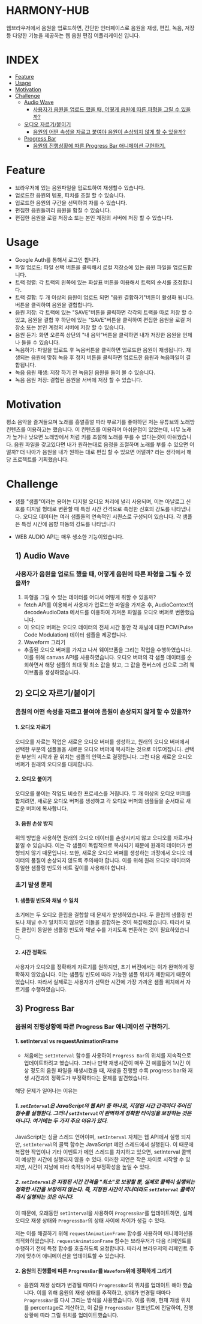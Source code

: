 # HARMONY-HUB

웹브라우저에서 음원을 업로드하면, 간단한 인터페이스로 음원을 재생, 편집, 녹음, 저장 등 다양한 기능을 제공하는 웹 음원 편집 어플리케이션 입니다.

# INDEX

- [Feature](#Feature)
- [Usage](#Usage)
- [Motivation](#Motivation)
- [Challenge](#Challenge)
  - [Audio Wave](#1)
    - [사용자가 음원을 업로드 했을 때, 어떻게 음원에 따른 파형을 그릴 수 있을까?](###사용자가-음원을-업로드-했을-때,-어떻게-음원에-따른-파형을-그릴-수-있을까?)
  - [오디오 자르기/붙이기](#2)
    - [음원의 어떤 속성을 자르고 붙여야 음원이 손상되지 않게 할 수 있을까?](###음원의-어떤-속성을자르고-붙여야-음원이-손상되지-않게-할-수-있을까?)
  - [Progress Bar](#3)
    - [음원의 진행상황에 따른 Progress Bar 애니메이션 구현하기.](###음원의-진행상황에-따른-Progress-Bar-애니메이션-구현하기.)



# Feature

- 브라우저에 있는 음원파일을 업로드하여 재생할수 있습니다.
- 업로드한 음원의 템포, 피치를 조절 할 수 있습니다.
- 업로드한 음원의 구간을 선택하여 자를 수 있습니다.
- 편집한 음원들끼리 음원을 합칠 수 있습니다.
- 편집한 음원을 로컬 저장소 또는 본인 계정의 서버에 저장 할 수 있습니다.

# Usage

- Google Auth를 통해서 로그인 합니다.
- 파일 업로드: 파일 선택 버튼을 클릭해서 로컬 저장소에 있는 음원 파일을 업로드합니다.
- 트랙 정렬: 각 트랙의 왼쪽에 있는 화살표 버튼을 이용해서 트랙의 순서롤 조정합니다.
- 트랙 결합: 두 개 이상의 음원이 업로드 되면 "음원 결합하기"버튼이 활성화 됩니다. 버튼을 클릭하여 음원을 결합합니다.
- 음원 저장: 각 트랙에 있는 "SAVE"버튼을 클릭하면 각각의 트랙을 따로 저장 할 수 있고, 음원을 결합 후 하단에 있는 "SAVE"버튼을 클릭하여 편집한 음원을 로컬 저장소 또는 본인 계정의 서버에 저장 할 수 있습니다.
- 음원 듣기: 화면 오른쪽 상단의 "내 음악"버튼을 클릭하면 내가 저장한 음원을 언제나 들을 수 있습니다.
- 녹음하기: 파일을 업로드 후 녹음버튼을 클릭하면 업로드한 음원이 재생됩니다. 재생되는 음원에 맞춰 녹음 후 정지 버튼을 클릭하면 업로드한 음원과 녹음파일이 결합됩니다.
- 녹음 음원 재생: 저장 하기 전 녹음된 음원을 들어 볼 수 있습니다.
- 녹음 음원 저장: 결합된 음원을 서버에 저장 할 수 있습니다.

# Motivation

평소 음악을 즐겨들으며 노래를 흥얼흥얼 따라 부르기를 좋아하던 저는 유튜브의 노래방 컨텐츠를 이용하고는 했습니다. 이 컨텐츠를 이용하며 아쉬운점이 있었는데, 너무 노래가 높거나 낮으면 노래방에서 처럼 키를 조절해 노래를 부를 수 없다는것이 아쉬웠습니다. 음원 파일을 갖고있다면 내가 원하는대로 음정을 조절하며 노래를 부를 수 있으면 어떨까? 더 나아가 음원을 내가 원하는 대로 편집 할 수 있으면 어떨까? 라는 생각에서 해당 프로젝트를 기획했습니다.

# Challenge

- 샘플 "샘플"이라는 용어는 디지털 오디오 처리에 널리 사용되며, 이는 아날로그 신호를 디지털 형태로 변환할 때 특정 시간 간격으로 측정한 신호의 강도를 나타냅니다. 오디오 데이터는 여러 샘플들의 연속적인 시퀀스로 구성되어 있습니다. 각 샘플은 특정 시간에 음향 파동의 강도를 나타냅니다

* WEB AUDIO API는 매우 생소한 기능이었습니다.

  ## 1) Audio Wave

  ### 사용자가 음원을 업로드 했을 때, 어떻게 음원에 따른 파형을 그릴 수 있을까?

  1. 파형을 그릴 수 있는 데이터를 어디서 어떻게 취할 수 있을까?

  - fetch API를 이용해서 사용자가 업로드한 파일을 가져온 후, AudioContext의 decodeAudioData 메서드를 이용하여 가져온 파일을 오디오 버퍼로 변환했습니다.
  - 이 오디오 버퍼는 오디오 데이터의 전체 시간 동안 각 채널에 대한 PCM(Pulse Code Modulation) 데이터 샘플을 제공합니다.

  2. Waveform 그리기

  - 추출된 오디오 버퍼를 가지고 나서 웨이브폼을 그리는 작업을 수행하였습니다. 이를 위해 canvas API를 사용하였습니다. 오디오 버퍼의 각 샘플 데이터를 순회하면서 해당 샘플의 최대 및 최소 값을 찾고, 그 값을 캔버스에 선으로 그려 웨이브폼을 생성하였습니다.

  ## 2) 오디오 자르기/붙이기

  ### 음원의 어떤 속성을 자르고 붙여야 음원이 손상되지 않게 할 수 있을까?

  #### 1. 오디오 자르기

  오디오를 자르는 작업은 새로운 오디오 버퍼를 생성하고, 원래의 오디오 버퍼에서 선택한 부분의 샘플들을 새로운 오디오 버퍼에 복사하는 것으로 이루어집니다. 선택한 부분의 시작과 끝 위치는 샘플의 인덱스로 결정됩니다. 그런 다음 새로운 오디오 버퍼가 원래의 오디오를 대체합니다.

  #### 2. 오디오 붙이기

  오디오를 붙이는 작업도 비슷한 프로세스를 거칩니다. 두 개 이상의 오디오 버퍼를 합치려면, 새로운 오디오 버퍼를 생성하고 각 오디오 버퍼의 샘플들을 순서대로 새로운 버퍼에 복사합니다.

  #### 3. 음원 손상 방지

  위의 방법을 사용하면 원래의 오디오 데이터를 손상시키지 않고 오디오를 자르거나 붙일 수 있습니다. 이는 각 샘플이 독립적으로 복사되기 때문에 원래의 데이터가 변형되지 않기 때문입니다. 또한, 새로운 오디오 버퍼를 생성하는 과정에서 오디오 데이터의 품질이 손상되지 않도록 주의해야 합니다. 이를 위해 원래 오디오 데이터와 동일한 샘플링 빈도와 비트 깊이를 사용해야 합니다.

  ### 초기 발생 문제

  #### 1. 샘플링 빈도와 채널 수 일치

  초기에는 두 오디오 클립을 결합할 때 문제가 발생하였습니다. 두 클립의 샘플링 빈도나 채널 수가 일치하지 않으면 이들을 결합하는 것이 복잡해졌습니다. 따라서 모든 클립이 동일한 샘플링 빈도와 채널 수를 가지도록 변환하는 것이 필요하였습니다.

  #### 2. 시간 정확도

  사용자가 오디오를 정확하게 자르기를 원하지만, 초기 버전에서는 이가 완벽하게 정확하지 않았습니다. 이는 샘플링 빈도에 따라 가능한 샘플 위치가 제한되기 때문이었습니다. 따라서 실제로는 사용자가 선택한 시간에 가장 가까운 샘플 위치에서 자르기를 수행하였습니다.

  ## 3) Progress Bar

  ### 음원의 진행상황에 따른 Progress Bar 애니메이션 구현하기.

  #### 1. setInterval vs requestAnimationFrame

  - 처음에는 `setInterval` 함수를 사용하여 `Progress Bar`의 위치를 지속적으로 업데이트하려고 했습니다. 그러나 만약 재생시간이 매우 긴 예를들어 1시간 이상 정도의 음원 파일을 재생시켰을 때, 재생을 진행할 수록 progress bar와 재생 시간과의 정확도가 부정확하다는 문제를 발견했습니다.

  해당 문제가 일어나는 이유는

  ##### 1. `setInterval`은 JavaScript의 웹 API 중 하나로, 지정된 시간 간격마다 주어진 함수를 실행한다. 그러나 `setInterval`이 완벽하게 정확한 타이밍을 보장하는 것은 아니다. 여기에는 두 가지 주요 이유가 있다.

  JavaScript는 싱글 스레드 언어이며, `setInterval` 자체는 웹 API에서 실행 되지만, `setInterval`의 콜백 함수는 JavaScript 메인 스레드에서 실행된다. 이 때문에 복잡한 작업이나 기타 이벤트가 메인 스레드를 차지하고 있으면, setInterval 콜백이 예상한 시간에 실행되지 않을 수 있다. 이러한 지연은 작은 차이로 시작할 수 있지만, 시간이 지남에 따라 축적되어서 부정확성을 높일 수 있다.

  ##### 2. `setInterval`은 지정된 시간 간격을 "최소"로 보장할 뿐, 실제로 콜백이 실행되는 정확한 시간을 보장하지 않는다. 즉, 지정된 시간이 지나더라도 `setInterval` 콜백이 즉시 실행되는 것은 아니다.

  이 때문에, 오래동안 `setInterva`l을 사용하여 `ProgressBar`를 업데이트하면, 실제 오디오 재생 상태와 `ProgressBar`의 상태 사이에 차이가 생길 수 있다.

  저는 이를 해결하기 위해 `requestAnimationFrame` 함수를 사용하여 애니메이션을 최적화하였습니다. `requestAnimationFrame` 함수는 브라우저가 다음 리페인트를 수행하기 전에 특정 함수를 호출하도록 요청합니다. 따라서 브라우저의 리페인트 주기에 맞추어 애니메이션을 업데이트할 수 있습니다.

  #### 2. 음원의 진행률에 따른 `ProgressBar`를 `Waveform`위에 정확하게 그리기

  - 음원의 재생 상태가 변경될 때마다 `ProgressBar`의 위치를 업데이트 해야 했습니다. 이를 위해 음원의 재생 상태를 추적하고, 상태가 변경될 때마다 `ProgressBar`를 다시 그리는 방식을 사용했습니다. 이를 위해, 현재 재생 위치를 percentage로 계산하고, 이 값을 `ProgressBar` 컴포넌트에 전달하여, 진행 상황에 따라 그릴 위치를 업데이트했습니다.

